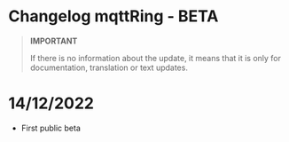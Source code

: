 # Changelog mqttRing - BETA

>**IMPORTANT**
>
>If there is no information about the update, it means that it is only for documentation, translation or text updates.

# 14/12/2022

- First public beta
